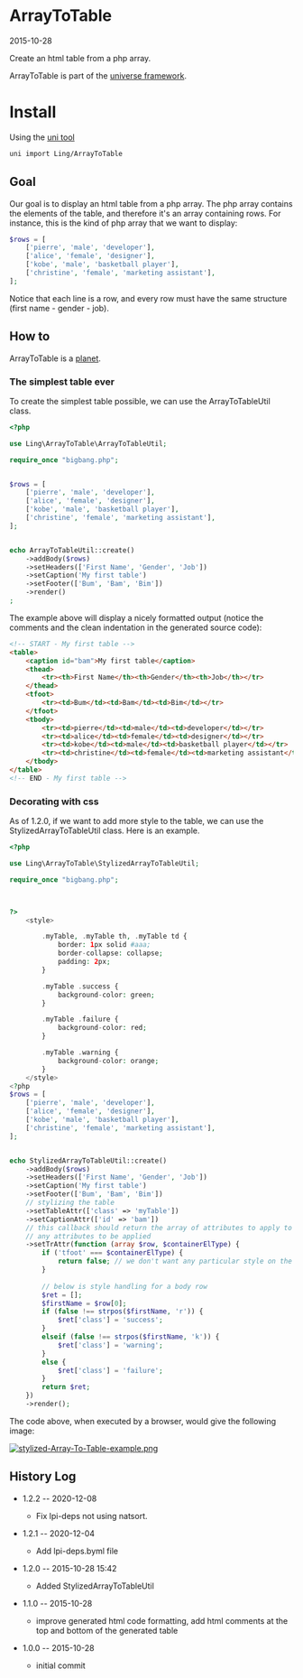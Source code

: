 ArrayToTable
=====================
2015-10-28



Create an html table from a php array.



ArrayToTable is part of the [universe framework](https://github.com/karayabin/universe-snapshot).




Install
=============


Using the [uni tool](https://github.com/lingtalfi/universe-naive-importer)
```bash
uni import Ling/ArrayToTable
```





Goal
----------

Our goal is to display an html table from a php array.
The php array contains the elements of the table, and therefore it's an array containing rows.
For instance, this is the kind of php array that we want to display:


```php
$rows = [
    ['pierre', 'male', 'developer'],
    ['alice', 'female', 'designer'],
    ['kobe', 'male', 'basketball player'],
    ['christine', 'female', 'marketing assistant'],
];
```

Notice that each line is a row, and every row must have the same structure (first name - gender - job).




How to
-----------

ArrayToTable is a [planet](https://github.com/lingtalfi/Observer/blob/master/article/article.planetReference.eng.md).


### The simplest table ever 

To create the simplest table possible, we can use the ArrayToTableUtil class.

```php
<?php

use Ling\ArrayToTable\ArrayToTableUtil;

require_once "bigbang.php";


$rows = [
    ['pierre', 'male', 'developer'],
    ['alice', 'female', 'designer'],
    ['kobe', 'male', 'basketball player'],
    ['christine', 'female', 'marketing assistant'],
];


echo ArrayToTableUtil::create()
    ->addBody($rows)
    ->setHeaders(['First Name', 'Gender', 'Job'])
    ->setCaption('My first table')
    ->setFooter(['Bum', 'Bam', 'Bim'])
    ->render()
;

```


The example above will display a nicely formatted output (notice the comments and the clean indentation in 
the generated source code):


```html
<!-- START - My first table -->
<table>
	<caption id="bam">My first table</caption>
	<thead>
		<tr><th>First Name</th><th>Gender</th><th>Job</th></tr>
	</thead>
	<tfoot>
		<tr><td>Bum</td><td>Bam</td><td>Bim</td></tr>
	</tfoot>
	<tbody>
		<tr><td>pierre</td><td>male</td><td>developer</td></tr>
		<tr><td>alice</td><td>female</td><td>designer</td></tr>
		<tr><td>kobe</td><td>male</td><td>basketball player</td></tr>
		<tr><td>christine</td><td>female</td><td>marketing assistant</td></tr>
	</tbody>
</table>
<!-- END - My first table -->
```


### Decorating with css


As of 1.2.0, if we want to add more style to the table, we can use the StylizedArrayToTableUtil class.
Here is an example.



```php
<?php

use Ling\ArrayToTable\StylizedArrayToTableUtil;

require_once "bigbang.php";



?>
    <style>

        .myTable, .myTable th, .myTable td {
            border: 1px solid #aaa;
            border-collapse: collapse;
            padding: 2px;
        }

        .myTable .success {
            background-color: green;
        }

        .myTable .failure {
            background-color: red;
        }

        .myTable .warning {
            background-color: orange;
        }
    </style>
<?php
$rows = [
    ['pierre', 'male', 'developer'],
    ['alice', 'female', 'designer'],
    ['kobe', 'male', 'basketball player'],
    ['christine', 'female', 'marketing assistant'],
];


echo StylizedArrayToTableUtil::create()
    ->addBody($rows)
    ->setHeaders(['First Name', 'Gender', 'Job'])
    ->setCaption('My first table')
    ->setFooter(['Bum', 'Bam', 'Bim'])
    // stylizing the table
    ->setTableAttr(['class' => 'myTable'])
    ->setCaptionAttr(['id' => 'bam'])
    // this callback should return the array of attributes to apply to the tr, or false if we don't want 
    // any attributes to be applied
    ->setTrAttr(function (array $row, $containerElType) { 
        if ('tfoot' === $containerElType) {
            return false; // we don't want any particular style on the footer
        }
        
        // below is style handling for a body row
        $ret = [];
        $firstName = $row[0];
        if (false !== strpos($firstName, 'r')) {
            $ret['class'] = 'success';
        }
        elseif (false !== strpos($firstName, 'k')) {
            $ret['class'] = 'warning';
        }
        else {
            $ret['class'] = 'failure';
        }
        return $ret;
    })
    ->render();

```

The code above, when executed by a browser, would give the following image:

[![stylized-Array-To-Table-example.png](http://lingtalfi.com/img/universe/ArrayToTable/stylized-Array-To-Table-example.png)](http://lingtalfi.com/img/universe/ArrayToTable/stylized-Array-To-Table-example.png)







History Log
------------------

- 1.2.2 -- 2020-12-08

    - Fix lpi-deps not using natsort.

- 1.2.1 -- 2020-12-04

    - Add lpi-deps.byml file

- 1.2.0 -- 2015-10-28 15:42

    - Added StylizedArrayToTableUtil
        
        
- 1.1.0 -- 2015-10-28

    - improve generated html code formatting, add html comments at the top and bottom of the generated table
    
- 1.0.0 -- 2015-10-28

    - initial commit
    
    
    
    
